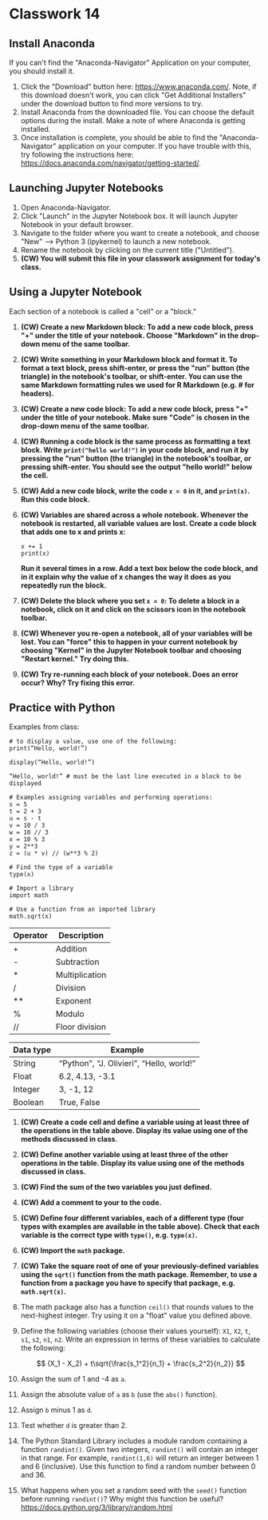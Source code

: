 # Classwork 14

## Install Anaconda

If you can't find the "Anaconda-Navigator" Application on your computer, you should install it. 

1. Click the "Download" button here: https://www.anaconda.com/. Note, if this download doesn't work, you can click "Get Additional Installers" under the download button to find more versions to try.
2. Install Anaconda from the downloaded file. You can choose the default options during the install. Make a note of where Anaconda is getting installed.
3. Once installation is complete, you should be able to find the "Anaconda-Navigator" application on your computer. If you have trouble with this, try following the instructions here: https://docs.anaconda.com/navigator/getting-started/.

## Launching Jupyter Notebooks

1. Open Anaconda-Navigator.
1. Click "Launch" in the Jupyter Notebook box. It will launch Jupyter Notebook in your default browser.
1. Navigate to the folder where you want to create a notebook, and choose "New" --> Python 3 (ipykernel) to launch a new notebook.
1. Rename the notebook by clicking on the current title ("Untitled").
1. **(CW) You will submit this file in your classwork assignment for today's class.**

## Using a Jupyter Notebook

Each section of a notebook is called a "cell" or a "block."
1. **(CW) Create a new Markdown block: To add a new code block, press "+" under the title of your notebook. Choose "Markdown" in the drop-down menu of the same toolbar.**
1. **(CW) Write something in your Markdown block and format it. To format a text block, press shift-enter, or press the "run" button (the triangle) in the notebook's toolbar, or shift-enter. You can use the same Markdown formatting rules we used for R Markdown (e.g. # for headers).**
1. **(CW) Create a new code block: To add a new code block, press "+" under the title of your notebook. Make sure "Code" is chosen in the drop-down menu of the same toolbar.**
1. **(CW) Running a code block is the same process as formatting a text block. Write `print("hello world!")` in your code block, and run it by pressing the "run" button (the triangle) in the notebook's toolbar, or pressing shift-enter. You should see the output "hello world!" below the cell.**
1. **(CW) Add a new code block, write the code `x = 0` in it, and `print(x)`. Run this code block.**
1. **(CW) Variables are shared across a whole notebook. Whenever the notebook is restarted, all variable values are lost. Create a code block that adds one to x and prints x:** 
   ```
   x += 1
   print(x)
   ```

   **Run it several times in a row. Add a text box below the code block, and in it explain why the value of x changes the way it does as you repeatedly run the block.**    
1. **(CW) Delete the block where you set `x = 0`: To delete a block in a notebook, click on it and click on the scissors icon in the notebook toolbar.**
1. **(CW) Whenever you re-open a notebook, all of your variables will be lost. You can "force" this to happen in your current notebook by choosing "Kernel" in the Jupyter Notebook toolbar and choosing "Restart kernel." Try doing this.**
1. **(CW) Try re-running each block of your notebook. Does an error occur? Why? Try fixing this error.**

## Practice with Python

Examples from class:
```
# to display a value, use one of the following:
print(“Hello, world!”)

display(“Hello, world!”)

“Hello, world!” # must be the last line executed in a block to be displayed

# Examples assigning variables and performing operations:
s = 5
t = 2 + 3
u = s - t
v = 10 / 3
w = 10 // 3
x = 10 % 3
y = 2**3
z = (u * v) // (w**3 % 2)

# Find the type of a variable
type(x)

# Import a library
import math

# Use a function from an imported library
math.sqrt(x)
```

| Operator | Description |
-- | --
| + | Addition |
| - | Subtraction |
| * | Multiplication |
| / | Division |
| ** | Exponent |
| % | Modulo |
| // | Floor division |

| Data type | Example |
-- | -- 
| String | “Python”, “J. Olivieri”, “Hello, world!” |
| Float | 6.2, 4.13, -3.1 |
| Integer | 3, -1, 12 |
| Boolean | True, False |

1. **(CW) Create a code cell and define a variable using at least three of the operations in the table above. Display its value using one of the methods discussed in class.**
1. **(CW) Define another variable using at least three of the other operations in the table. Display its value using one of the methods discussed in class.**
1. **(CW) Find the sum of the two variables you just defined.**
1. **(CW) Add a comment to your to the code.**
1. **(CW) Define four different variables, each of a different type (four types with examples are available in the table above). Check that each variable is the correct type with `type()`, e.g. `type(x)`.**
1. **(CW) Import the `math` package.** 
1. **(CW) Take the square root of one of your previously-defined variables using the `sqrt()` function from the math package. Remember, to use a function from a package you have to specify that package, e.g. `math.sqrt(x)`.**
1. The math package also has a function `ceil()` that rounds values to the next-highest integer. Try using it on a "float" value you defined above.
1. Define the following variables (choose their values yourself): `X1`, `X2`, `t`, `s1`, `s2`, `n1`, `n2`. Write an expression in terms of these variables to calculate the following:
   
   $$ (X_1 - X_2) + t\sqrt{\frac{s_1^2}{n_1} + \frac{s_2^2}{n_2}} $$

1. Assign the sum of 1 and -4 as `a`.
1. Assign the absolute value of `a` as `b` (use the `abs()` function).
1. Assign `b` minus 1 as `d`.
1. Test whether `d` is greater than 2. 
1. The Python Standard Library includes a module random containing a function `randint()`. Given two integers, `randint()` will contain an integer in that range. For example, `randint(1,6)` will return an integer between 1 and 6 (inclusive). Use this function to find a random number between 0 and 36.
1. What happens when you set a random seed with the `seed()` function before running `randint()`? Why might this function be useful? https://docs.python.org/3/library/random.html 
